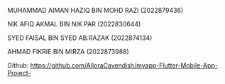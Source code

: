 
MUHAMMAD AIMAN HAZIQ BIN MOHD RAZI (2022879436)

NIK AFIQ AKMAL BIN NIK PAR (2022830644)

SYED FAISAL BIN SYED AB.RAZAK (2022874134)

AHMAD FIKRIE BIN MIRZA (2022873988)

Github: https://github.com/AlloraCavendish/myapp-Flutter-Mobile-App-Project-
